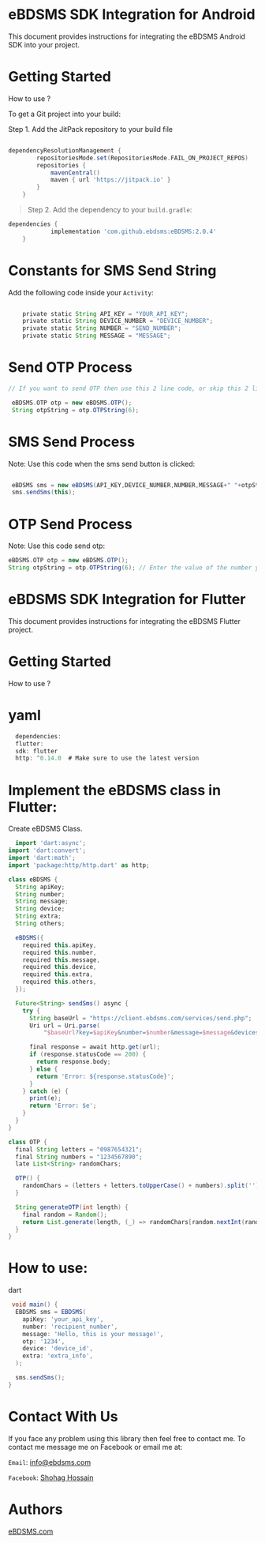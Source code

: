 # eBDSMS SDK Integration for Android
This document provides instructions for integrating the eBDSMS Android SDK into your project. 

# Getting Started
> 
How to use ?

To get a Git project into your build:

Step 1. Add the JitPack repository to your build file 

``` build.gradle

dependencyResolutionManagement {
		repositoriesMode.set(RepositoriesMode.FAIL_ON_PROJECT_REPOS)
		repositories {
			mavenCentral()
			maven { url 'https://jitpack.io' }
		}
	}
 ```
> Step 2. Add the dependency to your `build.gradle`:
``` gradle
dependencies {
	        implementation 'com.github.ebdsms:eBDSMS:2.0.4'
	}
```

# Constants for SMS Send String
Add the following code inside your `Activity`:
``` gradle

    private static String API_KEY = "YOUR_API_KEY";
    private static String DEVICE_NUMBER = "DEVICE_NUMBER";
    private static String NUMBER = "SEND_NUMBER";
    private static String MESSAGE = "MESSAGE";
```
# Send OTP Process
``` gradle
// If you want to send OTP then use this 2 line code, or skip this 2 line code.

 eBDSMS.OTP otp = new eBDSMS.OTP();
 String otpString = otp.OTPString(6);
```

# SMS Send Process
Note: Use this code when the sms send button is clicked:
``` gradle

 eBDSMS sms = new eBDSMS(API_KEY,DEVICE_NUMBER,NUMBER,MESSAGE+" "+otpString,null,null);
 sms.sendSms(this);
```
# OTP Send Process
Note: Use this code send otp:
``` gradle
eBDSMS.OTP otp = new eBDSMS.OTP();
String otpString = otp.OTPString(6); // Enter the value of the number you want to send OTP like 4,6
```

# eBDSMS SDK Integration for Flutter
This document provides instructions for integrating the eBDSMS Flutter project. 

# Getting Started
> 
How to use ?
# yaml
``` gradle
  dependencies:
  flutter:
  sdk: flutter
  http: ^0.14.0  # Make sure to use the latest version
```
# Implement the eBDSMS class in Flutter:
Create eBDSMS Class. 
``` gradle
  import 'dart:async';
import 'dart:convert';
import 'dart:math';
import 'package:http/http.dart' as http;

class eBDSMS {
  String apiKey;
  String number;
  String message;
  String device;
  String extra;
  String others;

  eBDSMS({
    required this.apiKey,
    required this.number,
    required this.message,
    required this.device,
    required this.extra,
    required this.others,
  });

  Future<String> sendSms() async {
    try {
      String baseUrl = "https://client.ebdsms.com/services/send.php";
      Uri url = Uri.parse(
          "$baseUrl?key=$apiKey&number=$number&message=$message&devices=$device&type=sms&prioritize=0");

      final response = await http.get(url);
      if (response.statusCode == 200) {
        return response.body;
      } else {
        return 'Error: ${response.statusCode}';
      }
    } catch (e) {
      print(e);
      return 'Error: $e';
    }
  }
}

class OTP {
  final String letters = "0987654321";
  final String numbers = "1234567890";
  late List<String> randomChars;

  OTP() {
    randomChars = (letters + letters.toUpperCase() + numbers).split('');
  }

  String generateOTP(int length) {
    final random = Random();
    return List.generate(length, (_) => randomChars[random.nextInt(randomChars.length)]).join();
  }
}

```
# How to use:
> 
dart
``` gradle
 void main() {
  EBDSMS sms = EBDSMS(
    apiKey: 'your_api_key',
    number: 'recipient_number',
    message: 'Hello, this is your message!',
    otp: '1234',
    device: 'device_id',
    extra: 'extra_info',
  );

  sms.sendSms();
}

```



# Contact With Us
If you face any problem using this library then feel free to contact me.
To contact me message me on Facebook or email me at:

`Email`: info@ebdsms.com

`Facebook`: <a href="https://www.facebook.com/M220719" rel="nofollow">Shohag Hossain</a> 

# Authors
<a href="https://www.ebdsms.com" rel="nofollow">eBDSMS.com</a>
